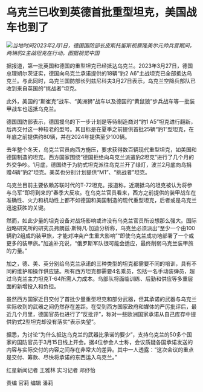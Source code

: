# 乌克兰已收到英德首批重型坦克，美国战车也到了

![](https://inews.gtimg.com/news_bt/O22DkcgB8Nlo5UNbA9pzAVF8Zcxj1Armq5TJvPS2n8u7gAA/1000)_当地时间2023年2月1日，德国国防部长皮斯托留斯视察隆美尔元帅兵营期间，两辆豹2主战坦克在行动。图据视觉中国_

据报道，第一批英国和德国的重型坦克已经抵达乌克兰。2023年3月27日，德国总理朔尔茨证实，德国向乌克兰承诺提供的18辆“豹2
A6”主战坦克已全部抵达乌克兰。与此同时，乌克兰国防部长列兹尼科夫3月27日表示，乌克兰空降兵部队已收到来自英国的“挑战者”坦克。

此外，美国的“斯崔克”战车、“美洲狮”战车以及德国的“黄鼠狼”步兵战车等一批装甲战车也运抵乌克兰。

德国国防部表示，德国援乌的下一步计划是等待制造商对“豹1
A5”坦克进行翻新，后再交付这一种较老的型号。其目标是在夏季之前提供首批25辆“豹1”型坦克，在年底之前提供约80辆，并在2024年提供至少100辆。

去年整个冬天，乌克兰官员向西方施压，要求获得数百辆现代重型坦克，如美国和德国制造的坦克。西方国家围绕“德国拒绝向乌克兰派遣豹2坦克”进行了几个月的外交争吵。1月底，德国终于为豹式坦克派往乌克兰开了绿灯，波兰2月底向乌捐赠4辆“豹2”坦克。美英也分别计划提供“M1”、“挑战者”坦克。

乌克兰目前主要依赖苏联时代的T-72坦克。报道称，近期抵乌的坦克被认为将参与乌军“即将到来的”春季大反攻。在乌克兰官员看来，西方之前提供的装甲战车在准确性、火力和机动性上都不如德国和美国制造的现代重型坦克，后者或是乌克兰迅速获胜的关键。

然而，如此少量的坦克设备对战场影响或许没有乌克兰官员所设想那么强大。国际战略研究所的研究员弗朗兹·斯特凡·加迪分析称，乌克兰必须派出“至少一个由100辆豹2组成的装甲旅，才能对冲突产生重大影响”“即使乌克兰成功地部署了一个或更多的装甲旅。”加迪补充说，“俄罗斯军队很可能会适应，最终削弱乌克兰装甲旅的力量。”

加之，德、美、英分别给乌克兰承诺的三种类型的坦克都需要不同的培训，具有不同的维护和操作供应链。所有西方坦克都需要4名乘员，包括一名手动装弹员，超过乌克兰主力坦克T-64所需人力成本。乌部队将面临训练、后勤和供应等多重层面的新增投入和负担。

虽然西方国家近日交付了首批少量重型坦克和部分武器，但其承诺的武器与乌克兰实际收到的武器之间仍然存在差距。在受到西方国家政府和媒体的严厉批评后，最近几个月里，德国官员也进行了“反批评”，称对一些欧洲国家承诺从自己库存中提供豹式2型坦克却没有落实“表示失望”。

据悉，为讨论“为什么抵达乌克兰的武器比承诺的要少”，支持乌克兰的50多个国家的国防官员于3月15日线上开会。据4位参会人士称，会议质疑各国承诺发送的内容与实际交付的内容之间存在非常大的差异。其中一人透露：“这次会议的重点是交付、筹款、尽快将承诺的东西运入乌克兰。”

红星新闻记者 王雅林 实习记者 邓纾怡

责编 官莉 编辑 潘莉


